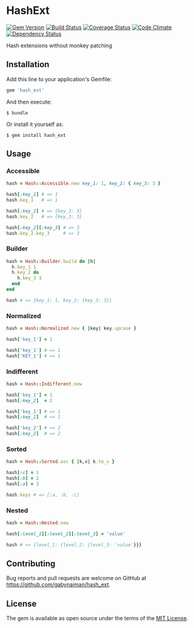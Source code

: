 # HashExt

[![Gem Version](https://badge.fury.io/rb/hash_ext.svg)](https://rubygems.org/gems/hash_ext)
[![Build Status](https://travis-ci.org/gabynaiman/hash_ext.svg?branch=master)](https://travis-ci.org/gabynaiman/hash_ext)
[![Coverage Status](https://coveralls.io/repos/gabynaiman/hash_ext/badge.svg?branch=master)](https://coveralls.io/r/gabynaiman/hash_ext?branch=master)
[![Code Climate](https://codeclimate.com/github/gabynaiman/hash_ext.svg)](https://codeclimate.com/github/gabynaiman/hash_ext)
[![Dependency Status](https://gemnasium.com/gabynaiman/hash_ext.svg)](https://gemnasium.com/gabynaiman/hash_ext)

Hash extensions without monkey patching

## Installation

Add this line to your application's Gemfile:

```ruby
gem 'hash_ext'
```

And then execute:

    $ bundle

Or install it yourself as:

    $ gem install hash_ext

## Usage

### Accessible

```ruby
hash = Hash::Accessible.new key_1: 1, key_2: { key_3: 3 }

hash[:key_1] # => 1
hash.key_1   # => 1

hash[:key_2] # => {key_3: 3}
hash.key_2   # => {key_3: 3}

hash[:key_2][:key_3] # => 3
hash.key_2.key_3     # => 3 
```

### Builder

```ruby
hash = Hash::Builder.build do |h|
  h.key_1 1
  h.key_2 do
    h.key_3 3
  end
end

hash # => {key_1: 1, key_2: {key_3: 3}}
```

### Normalized

```ruby
hash = Hash::Normalized.new { |key| key.upcase }

hash['key_1'] = 1

hash['key_1'] # => 1
hash['KEY_1'] # => 1
```

### Indifferent

```ruby
hash = Hash::Indifferent.new

hash['key_1'] = 1
hash[:key_2]  = 2

hash['key_1'] # => 1
hash[:key_1]  # => 1

hash['key_2'] # => 2
hash[:key_2]  # => 2
```

### Sorted

```ruby
hash = Hash::Sorted.asc { |k,v| k.to_s }

hash[:c] = 1
hash[:b] = 2
hash[:a] = 3

hash.keys # => [:a, :b, :c]
```

### Nested
```ruby
hash = Hash::Nested.new

hash[:level_1][:level_2][:level_3] = 'value'

hash # => {level_1: {level_2: {level_3: 'value'}}}
```

## Contributing

Bug reports and pull requests are welcome on GitHub at https://github.com/gabynaiman/hash_ext.


## License

The gem is available as open source under the terms of the [MIT License](http://opensource.org/licenses/MIT).

